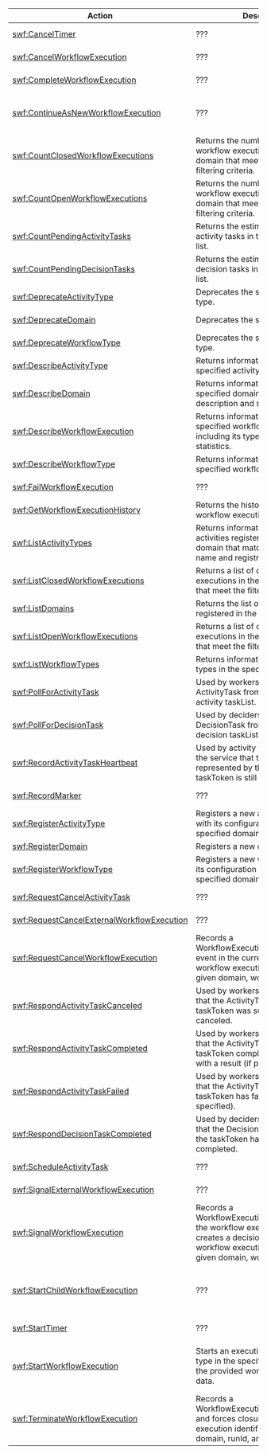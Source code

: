 | Action | Description | Resource | Condition |
| --- | --- | --- | --- |
| [swf:CancelTimer](http://docs.aws.amazon.com/amazonswf/latest/apireference/API_CancelTimer.html) | ??? | arn:aws:swf:$region:$account-id:/domain/$domain_name | - |
| [swf:CancelWorkflowExecution](http://docs.aws.amazon.com/amazonswf/latest/apireference/API_CancelWorkflowExecution.html) | ??? | arn:aws:swf:$region:$account-id:/domain/$domain_name | - |
| [swf:CompleteWorkflowExecution](http://docs.aws.amazon.com/amazonswf/latest/apireference/API_CompleteWorkflowExecution.html) | ??? | arn:aws:swf:$region:$account-id:/domain/$domain_name | - |
| [swf:ContinueAsNewWorkflowExecution](http://docs.aws.amazon.com/amazonswf/latest/apireference/API_ContinueAsNewWorkflowExecution.html) | ??? | arn:aws:swf:$region:$account-id:/domain/$domain_name | swf:tagList.member.0, swf:tagList.member.1, swf:tagList.member.2, swf:tagList.member.3, swf:tagList.member.4, swf:taskList.name, swf:workflowTypeVersion |
| [swf:CountClosedWorkflowExecutions](http://docs.aws.amazon.com/amazonswf/latest/apireference/API_CountClosedWorkflowExecutions.html) | Returns the number of closed workflow executions within the given domain that meet the specified filtering criteria. | arn:aws:swf:$region:$account-id:/domain/$domain_name | swf:tagFilter.tag, swf:typeFilter.name, swf:typeFilter.version |
| [swf:CountOpenWorkflowExecutions](http://docs.aws.amazon.com/amazonswf/latest/apireference/API_CountOpenWorkflowExecutions.html) | Returns the number of open workflow executions within the given domain that meet the specified filtering criteria. | arn:aws:swf:$region:$account-id:/domain/$domain_name | swf:tagFilter.tag, swf:typeFilter.name, swf:typeFilter.versionCountPendingActivityTasks |
| [swf:CountPendingActivityTasks](http://docs.aws.amazon.com/amazonswf/latest/apireference/API_CountPendingActivityTasks.html) | Returns the estimated number of activity tasks in the specified task list. | arn:aws:swf:$region:$account-id:/domain/$domain_name | swf:taskList.name |
| [swf:CountPendingDecisionTasks](http://docs.aws.amazon.com/amazonswf/latest/apireference/API_CountPendingDecisionTasks.html) | Returns the estimated number of decision tasks in the specified task list. | arn:aws:swf:$region:$account-id:/domain/$domain_name | swf:taskList.name |
| [swf:DeprecateActivityType](http://docs.aws.amazon.com/amazonswf/latest/apireference/API_DeprecateActivityType.html) | Deprecates the specified activity type. | arn:aws:swf:$region:$account-id:/domain/$domain_name | swf:activityType.name, swf:activityType.version |
| [swf:DeprecateDomain](http://docs.aws.amazon.com/amazonswf/latest/apireference/API_DeprecateDomain.html) | Deprecates the specified domain. | arn:aws:swf:$region:$account-id:/domain/$domain_name | - |
| [swf:DeprecateWorkflowType](http://docs.aws.amazon.com/amazonswf/latest/apireference/API_DeprecateWorkflowType.html) | Deprecates the specified workflow type. | arn:aws:swf:$region:$account-id:/domain/$domain_name | swf:workflowType.name, swf:workflowType.version |
| [swf:DescribeActivityType](http://docs.aws.amazon.com/amazonswf/latest/apireference/API_DescribeActivityType.html) | Returns information about the specified activity type. | arn:aws:swf:$region:$account-id:/domain/$domain_name | swf:activityType.name, swf:activityType.version |
| [swf:DescribeDomain](http://docs.aws.amazon.com/amazonswf/latest/apireference/API_DescribeDomain.html) | Returns information about the specified domain, including description and status. | arn:aws:swf:$region:$account-id:/domain/$domain_name | - |
| [swf:DescribeWorkflowExecution](http://docs.aws.amazon.com/amazonswf/latest/apireference/API_DescribeWorkflowExecution.html) | Returns information about the specified workflow execution including its type and some statistics. | arn:aws:swf:$region:$account-id:/domain/$domain_name | - |
| [swf:DescribeWorkflowType](http://docs.aws.amazon.com/amazonswf/latest/apireference/API_DescribeWorkflowType.html) | Returns information about the specified workflow type. | arn:aws:swf:$region:$account-id:/domain/$domain_name | swf:workflowType.name, swf:workflowType.version |
| [swf:FailWorkflowExecution](http://docs.aws.amazon.com/amazonswf/latest/apireference/API_FailWorkflowExecution.html) | ??? | arn:aws:swf:$region:$account-id:/domain/$domain_name | - |
| [swf:GetWorkflowExecutionHistory](http://docs.aws.amazon.com/amazonswf/latest/apireference/API_GetWorkflowExecutionHistory.html) | Returns the history of the specified workflow execution. | arn:aws:swf:$region:$account-id:/domain/$domain_name | - |
| [swf:ListActivityTypes](http://docs.aws.amazon.com/amazonswf/latest/apireference/API_ListActivityTypes.html) | Returns information about all activities registered in the specified domain that match the specified name and registration status. | arn:aws:swf:$region:$account-id:/domain/$domain_name | - |
| [swf:ListClosedWorkflowExecutions](http://docs.aws.amazon.com/amazonswf/latest/apireference/API_ListClosedWorkflowExecutions.html) | Returns a list of closed workflow executions in the specified domain that meet the filtering criteria. | arn:aws:swf:$region:$account-id:/domain/$domain_name | swf:tagFilter.tag, swf:typeFilter.name, swf:typeFilter.version |
| [swf:ListDomains](http://docs.aws.amazon.com/amazonswf/latest/apireference/API_ListDomains.html) | Returns the list of domains registered in the account. | * | - |
| [swf:ListOpenWorkflowExecutions](http://docs.aws.amazon.com/amazonswf/latest/apireference/API_ListOpenWorkflowExecutions.html) | Returns a list of open workflow executions in the specified domain that meet the filtering criteria. | arn:aws:swf:$region:$account-id:/domain/$domain_name | swf:tagFilter.tag, swf:typeFilter.name, swf:typeFilter.version |
| [swf:ListWorkflowTypes](http://docs.aws.amazon.com/amazonswf/latest/apireference/API_ListWorkflowTypes.html) | Returns information about workflow types in the specified domain. | arn:aws:swf:$region:$account-id:/domain/$domain_name | - |
| [swf:PollForActivityTask](http://docs.aws.amazon.com/amazonswf/latest/apireference/API_PollForActivityTask.html) | Used by workers to get an ActivityTask from the specified activity taskList. | arn:aws:swf:$region:$account-id:/domain/$domain_name | swf:taskList.name |
| [swf:PollForDecisionTask](http://docs.aws.amazon.com/amazonswf/latest/apireference/API_PollForDecisionTask.html) | Used by deciders to get a DecisionTask from the specified decision taskList. | arn:aws:swf:$region:$account-id:/domain/$domain_name | swf:taskList.name |
| [swf:RecordActivityTaskHeartbeat](http://docs.aws.amazon.com/amazonswf/latest/apireference/API_RecordActivityTaskHeartbeat.html) | Used by activity workers to report to the service that the ActivityTask represented by the specified taskToken is still making progress. | arn:aws:swf:$region:$account-id:/domain/$domain_name | - |
| [swf:RecordMarker](http://docs.aws.amazon.com/amazonswf/latest/apireference/API_RecordMarker.html) | ??? | arn:aws:swf:$region:$account-id:/domain/$domain_name | - |
| [swf:RegisterActivityType](http://docs.aws.amazon.com/amazonswf/latest/apireference/API_RegisterActivityType.html) | Registers a new activity type along with its configuration settings in the specified domain. | arn:aws:swf:$region:$account-id:/domain/$domain_name | swf:defaultTaskList.name, swf:name, swf:version |
| [swf:RegisterDomain](http://docs.aws.amazon.com/amazonswf/latest/apireference/API_RegisterDomain.html) | Registers a new domain. | * | swf:name |
| [swf:RegisterWorkflowType](http://docs.aws.amazon.com/amazonswf/latest/apireference/API_RegisterWorkflowType.html) | Registers a new workflow type and its configuration settings in the specified domain. | arn:aws:swf:$region:$account-id:/domain/$domain_name | swf:defaultTaskList.name, swf:name, swf:version |
| [swf:RequestCancelActivityTask](http://docs.aws.amazon.com/amazonswf/latest/apireference/API_RequestCancelActivityTask.html) | ??? | arn:aws:swf:$region:$account-id:/domain/$domain_name | - |
| [swf:RequestCancelExternalWorkflowExecution](http://docs.aws.amazon.com/amazonswf/latest/apireference/API_RequestCancelExternalWorkflowExecution.html) | ??? | arn:aws:swf:$region:$account-id:/domain/$domain_name | - |
| [swf:RequestCancelWorkflowExecution](http://docs.aws.amazon.com/amazonswf/latest/apireference/API_RequestCancelWorkflowExecution.html) | Records a WorkflowExecutionCancelRequested event in the currently running workflow execution identified by the given domain, workflowId, and runId. | arn:aws:swf:$region:$account-id:/domain/$domain_name | - |
| [swf:RespondActivityTaskCanceled](http://docs.aws.amazon.com/amazonswf/latest/apireference/API_RespondActivityTaskCanceled.html) | Used by workers to tell the service that the ActivityTask identified by the taskToken was successfully canceled. | arn:aws:swf:$region:$account-id:/domain/$domain_name | - |
| [swf:RespondActivityTaskCompleted](http://docs.aws.amazon.com/amazonswf/latest/apireference/API_RespondActivityTaskCompleted.html) | Used by workers to tell the service that the ActivityTask identified by the taskToken completed successfully with a result (if provided). | arn:aws:swf:$region:$account-id:/domain/$domain_name | - |
| [swf:RespondActivityTaskFailed](http://docs.aws.amazon.com/amazonswf/latest/apireference/API_RespondActivityTaskFailed.html) | Used by workers to tell the service that the ActivityTask identified by the taskToken has failed with reason (if specified). | arn:aws:swf:$region:$account-id:/domain/$domain_name | - |
| [swf:RespondDecisionTaskCompleted](http://docs.aws.amazon.com/amazonswf/latest/apireference/API_RespondDecisionTaskCompleted.html) | Used by deciders to tell the service that the DecisionTask identified by the taskToken has successfully completed. | arn:aws:swf:$region:$account-id:/domain/$domain_name | swf:decisions.member.N |
| [swf:ScheduleActivityTask](http://docs.aws.amazon.com/amazonswf/latest/apireference/API_ScheduleActivityTask.html) | ??? | arn:aws:swf:$region:$account-id:/domain/$domain_name | swf:activityType.name, swf:activityType.version, swf:taskList.name |
| [swf:SignalExternalWorkflowExecution](http://docs.aws.amazon.com/amazonswf/latest/apireference/API_SignalExternalWorkflowExecution.html) | ??? | arn:aws:swf:$region:$account-id:/domain/$domain_name | - |
| [swf:SignalWorkflowExecution](http://docs.aws.amazon.com/amazonswf/latest/apireference/API_SignalWorkflowExecution.html) | Records a WorkflowExecutionSignaled event in the workflow execution history and creates a decision task for the workflow execution identified by the given domain, workflowId and runId. | arn:aws:swf:$region:$account-id:/domain/$domain_name | - |
| [swf:StartChildWorkflowExecution](http://docs.aws.amazon.com/amazonswf/latest/apireference/API_StartChildWorkflowExecution.html) | ??? | arn:aws:swf:$region:$account-id:/domain/$domain_name | swf:tagList.member.0, swf:tagList.member.1, swf:tagList.member.2, swf:tagList.member.3, swf:tagList.member.4, swf:taskList.name, swf:workflowType.name, swf:workflowType.version |
| [swf:StartTimer](http://docs.aws.amazon.com/amazonswf/latest/apireference/API_StartTimer.html) | ??? | arn:aws:swf:$region:$account-id:/domain/$domain_name | - |
| [swf:StartWorkflowExecution](http://docs.aws.amazon.com/amazonswf/latest/apireference/API_StartWorkflowExecution.html) | Starts an execution of the workflow type in the specified domain using the provided workflowId and input data. | arn:aws:swf:$region:$account-id:/domain/$domain_name | swf:tagList.member.0, swf:tagList.member.1, swf:tagList.member.2, swf:tagList.member.3, swf:tagList.member.4, swf:taskList.name, swf:workflowType.name, swf:workflowType.version |
| [swf:TerminateWorkflowExecution](http://docs.aws.amazon.com/amazonswf/latest/apireference/API_TerminateWorkflowExecution.html) | Records a WorkflowExecutionTerminated event and forces closure of the workflow execution identified by the given domain, runId, and workflowId. | arn:aws:swf:$region:$account-id:/domain/$domain_name | - |
